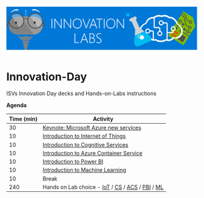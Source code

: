 ![Header](./01.%20Introduction-decks/00-header.png)

# Innovation-Day
ISVs Innovation Day decks and Hands-on-Labs instructions

**Agenda**

| Time (min) | Activity |
| ---        | ---      |
| 30         | [Keynote: Microsoft Azure new services](./01.%20Introduction-decks/01.%20Intro%20session.pptx) |
| 10         | [Introduction to Internet of Things](./01.%20Introduction-decks/02.%20The%20Internet%20of%20the%20Things.pptx) |
| 10         | [Introduction to Cognitive Services](./01.%20Introduction-decks/03.%20Intro%20Cognitive%20Services.pptx) |
| 10         | [Introduction to Azure Container Service](./01.%20Introduction-decks/04.%20Intro%20Azure%20Container%20Service.pptx) |
| 10         | [Introduction to Power BI](./01.%20Introduction-decks/05.%20Intro%20Power%20BI.pptx) |
| 10         | [Introduction to Machine Learning](./01.%20Introduction-decks/06.%20Intro%20to%20Data%20Science%20for%20developers%20with%20Azure%20MLStudio.pptx) |
| 10         | Break |
| 240        | Hands on Lab choice - [IoT](./02.%20Internet%20of%20Things%20-%20Hands%20on%20Lab) / [CS](./03.%20Cognitive%20Services%20-%20Hands%20on%20Lab) / [ACS](./04.%20Azure%20Container%20Service%20-%20Hands%20on%20Lab) / [PBI](./05.%20Power%20BI%20-%20Hands%20on%20Lab) / [ML](./06.%20Machine%20Learning%20-%20Hands%20on%20Lab) |
